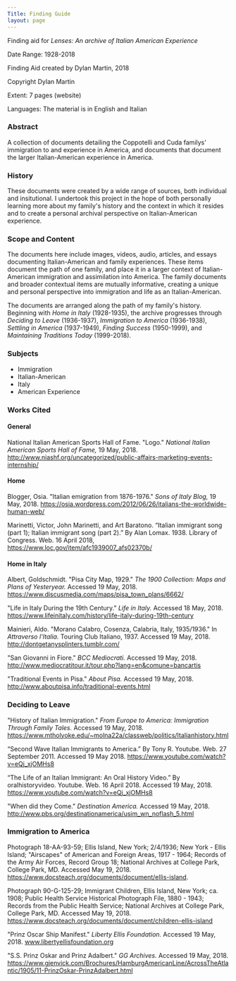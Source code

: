 ```yaml
---
Title: Finding Guide
layout: page
---
```


Finding aid for
*Lenses: An archive of Italian American Experience*

Date Range: 1928-2018

Finding Aid created by Dylan Martin, 2018

Copyright Dylan Martin

Extent: 7 pages (website)

Languages: The material is in English and Italian

### Abstract
A collection of documents detailing the Coppotelli and Cuda familys' immigration to and experience in America, and documents that document the larger Italian-American experience in America.

### History
These documents were created by a wide range of sources, both individual and insitutional.  I undertook this project in the hope of both personally learning more about my family's history and the context in which it resides and to create a personal archival perspective on Italian-American experience.

### Scope and Content
The documents here include images, videos, audio, articles, and essays documenting Italian-American and family experiences.  These items document the path of one family, and place it in a larger context of Italian-American immigration and assimilation into America.  The family documents and broader contextual items are mutually informative, creating a unique and personal perspective into immigration and life as an Italian-American.

The documents are arranged along the path of my family's history.  Beginning with *Home in Italy* (1928-1935), the archive progresses through *Deciding to Leave* (1936-1937), *Immigration to America* (1936-1938), *Settling in America* (1937-1949), *Finding Success* (1950-1999), and *Maintaining Traditions Today* (1999-2018).

### Subjects
* Immigration
* Italian-American
* Italy
* American Experience

### Works Cited

#### General
National Italian American Sports Hall of Fame. "Logo." *National Italian American Sports Hall of Fame,* 19 May, 2018. http://www.niashf.org/uncategorized/public-affairs-marketing-events-internship/

#### Home
Blogger, Osia. "Italian emigration from 1876-1976." *Sons of Italy Blog,* 19 May, 2018. https://osia.wordpress.com/2012/06/26/italians-the-worldwide-human-web/

Marinetti, Victor, John Marinetti, and Art Baratono. “Italian immigrant song (part 1); Italian immigrant song (part 2).”  By Alan Lomax. 1938. Library of Congress. Web. 16 April 2018, https://www.loc.gov/item/afc1939007_afs02370b/

#### Home in Italy
Albert, Goldschmidt. "Pisa City Map, 1929." *The 1900 Collection: Maps and Plans of Yesteryear.* Accessed 19 May, 2018. https://www.discusmedia.com/maps/pisa_town_plans/6662/

"Life in Italy During the 19th Century." *Life in Italy.*  Accessed 18 May, 2018.  https://www.lifeinitaly.com/history/life-italy-during-19th-century

Mainieri, Aldo. "Morano Calabro, Cosenza, Calabria, Italy, 1935/1936." In *Attraverso l'Italia.* Touring Club Italiano, 1937. Accessed 19 May, 2018. http://dontgetanysplinters.tumblr.com/

"San Giovanni in Fiore." *BCC Mediocrati.* Accessed 19 May, 2018. http://www.mediocratitour.it/tour.php?lang=en&comune=bancartis

"Traditional Events in Pisa." *About Pisa.* Accessed 19 May, 2018.  http://www.aboutpisa.info/traditional-events.html

### Deciding to Leave
"History of Italian Immigration." *From Europe to America: Immigration Through Family Tales.*  Accessed 19 May, 2018. https://www.mtholyoke.edu/~molna22a/classweb/politics/Italianhistory.html

“Second Wave Italian Immigrants to America.” By Tony R.  Youtube. Web. 27 September 2011.  Accessed 19 May 2018. https://www.youtube.com/watch?v=eQj_xjOMHs8

“The Life of an Italian Immigrant: An Oral History Video.” By oralhistoryvideo.  Youtube. Web. 16 April 2018. Accessed 19 May, 2018. https://www.youtube.com/watch?v=eQj_xjOMHs8

"When did they Come." *Destination America.* Accessed 19 May, 2018. http://www.pbs.org/destinationamerica/usim_wn_noflash_5.html

### Immigration to America
Photograph 18-AA-93-59; Ellis Island, New York; 2/4/1936; New York - Ellis Island; "Airscapes" of American and Foreign Areas, 1917 - 1964; Records of the Army Air Forces, Record Group 18; National Archives at College Park, College Park, MD.  Accessed May 19, 2018. https://www.docsteach.org/documents/document/ellis-island.

Photograph 90-G-125-29; Immigrant Children, Ellis Island, New York; ca. 1908; Public Health Service Historical Photograph File, 1880 - 1943; Records from the Public Health Service; National Archives at College Park, College Park, MD. Accessed May 19, 2018. https://www.docsteach.org/documents/document/children-ellis-island

"Prinz Oscar Ship Manifest." *Liberty Ellis Foundation.* Accessed 19 May, 2018. www.libertyellisfoundation.org

"S.S. Prinz Oskar and Prinz Adalbert." *GG Archives.* Accessed 19 May, 2018. https://www.gjenvick.com/Brochures/HamburgAmericanLine/AcrossTheAtlantic/1905/11-PrinzOskar-PrinzAdalbert.html
